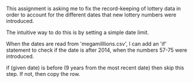 This assignment is asking me to fix the record-keeping of lottery data in order to account for the different dates that new lottery numbers were introduced.

The intuitive way to do this is by setting a simple date limit.

When the dates are read from 'megamilllions.csv', I can add an 'if' statement to check if the date is after 2014, when the numbers 57-75 were introduced.

if (given date) is before (9 years from the most recent date)
    then skip this step.
If not, then copy the row.